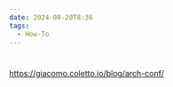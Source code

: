 ```yaml
---
date: 2024-08-20T8:36
tags:
  - How-To
---
```


<!-- 2024-08-20 (August 20, 2024 8:36 AM Tuesday) -->

#

https://giacomo.coletto.io/blog/arch-conf/
